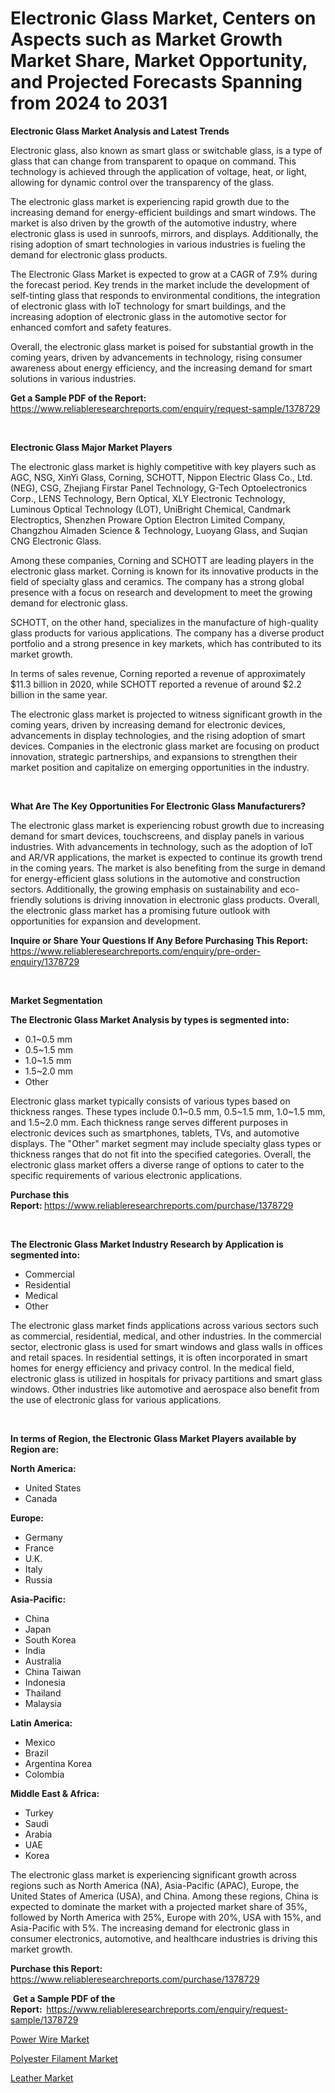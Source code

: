 <p><h1>Electronic Glass Market, Centers on Aspects such as Market Growth Market Share, Market Opportunity, and Projected Forecasts Spanning from 2024 to 2031</h1></p><p><strong>Electronic Glass Market Analysis and Latest Trends</strong></p>
<p><p>Electronic glass, also known as smart glass or switchable glass, is a type of glass that can change from transparent to opaque on command. This technology is achieved through the application of voltage, heat, or light, allowing for dynamic control over the transparency of the glass.</p><p>The electronic glass market is experiencing rapid growth due to the increasing demand for energy-efficient buildings and smart windows. The market is also driven by the growth of the automotive industry, where electronic glass is used in sunroofs, mirrors, and displays. Additionally, the rising adoption of smart technologies in various industries is fueling the demand for electronic glass products.</p><p>The Electronic Glass Market is expected to grow at a CAGR of 7.9% during the forecast period. Key trends in the market include the development of self-tinting glass that responds to environmental conditions, the integration of electronic glass with IoT technology for smart buildings, and the increasing adoption of electronic glass in the automotive sector for enhanced comfort and safety features.</p><p>Overall, the electronic glass market is poised for substantial growth in the coming years, driven by advancements in technology, rising consumer awareness about energy efficiency, and the increasing demand for smart solutions in various industries.</p></p>
<p><strong>Get a Sample PDF of the Report:&nbsp;</strong> <a href="https://www.reliableresearchreports.com/enquiry/request-sample/1378729">https://www.reliableresearchreports.com/enquiry/request-sample/1378729</a></p>
<p>&nbsp;</p>
<p><strong>Electronic Glass Major Market Players</strong></p>
<p><p>The electronic glass market is highly competitive with key players such as AGC, NSG, XinYi Glass, Corning, SCHOTT, Nippon Electric Glass Co., Ltd. (NEG), CSG, Zhejiang Firstar Panel Technology, G-Tech Optoelectronics Corp., LENS Technology, Bern Optical, XLY Electronic Technology, Luminous Optical Technology (LOT), UniBright Chemical, Candmark Electroptics, Shenzhen Proware Option Electron Limited Company, Changzhou Almaden Science & Technology, Luoyang Glass, and Suqian CNG Electronic Glass.</p><p>Among these companies, Corning and SCHOTT are leading players in the electronic glass market. Corning is known for its innovative products in the field of specialty glass and ceramics. The company has a strong global presence with a focus on research and development to meet the growing demand for electronic glass.</p><p>SCHOTT, on the other hand, specializes in the manufacture of high-quality glass products for various applications. The company has a diverse product portfolio and a strong presence in key markets, which has contributed to its market growth.</p><p>In terms of sales revenue, Corning reported a revenue of approximately $11.3 billion in 2020, while SCHOTT reported a revenue of around $2.2 billion in the same year.</p><p>The electronic glass market is projected to witness significant growth in the coming years, driven by increasing demand for electronic devices, advancements in display technologies, and the rising adoption of smart devices. Companies in the electronic glass market are focusing on product innovation, strategic partnerships, and expansions to strengthen their market position and capitalize on emerging opportunities in the industry.</p></p>
<p>&nbsp;</p>
<p><strong>What Are The Key Opportunities For Electronic Glass Manufacturers?</strong></p>
<p><p>The electronic glass market is experiencing robust growth due to increasing demand for smart devices, touchscreens, and display panels in various industries. With advancements in technology, such as the adoption of IoT and AR/VR applications, the market is expected to continue its growth trend in the coming years. The market is also benefiting from the surge in demand for energy-efficient glass solutions in the automotive and construction sectors. Additionally, the growing emphasis on sustainability and eco-friendly solutions is driving innovation in electronic glass products. Overall, the electronic glass market has a promising future outlook with opportunities for expansion and development.</p></p>
<p><strong>Inquire or Share Your Questions If Any Before Purchasing This Report:</strong> <a href="https://www.reliableresearchreports.com/enquiry/pre-order-enquiry/1378729">https://www.reliableresearchreports.com/enquiry/pre-order-enquiry/1378729</a></p>
<p>&nbsp;</p>
<p><strong>Market Segmentation</strong></p>
<p><strong>The Electronic Glass Market Analysis by types is segmented into:</strong></p>
<p><ul><li>0.1~0.5 mm</li><li>0.5~1.5 mm</li><li>1.0~1.5 mm</li><li>1.5~2.0 mm</li><li>Other</li></ul></p>
<p><p>Electronic glass market typically consists of various types based on thickness ranges. These types include 0.1~0.5 mm, 0.5~1.5 mm, 1.0~1.5 mm, and 1.5~2.0 mm. Each thickness range serves different purposes in electronic devices such as smartphones, tablets, TVs, and automotive displays. The "Other" market segment may include specialty glass types or thickness ranges that do not fit into the specified categories. Overall, the electronic glass market offers a diverse range of options to cater to the specific requirements of various electronic applications.</p></p>
<p><strong>Purchase this Report:&nbsp;</strong><a href="https://www.reliableresearchreports.com/purchase/1378729">https://www.reliableresearchreports.com/purchase/1378729</a></p>
<p>&nbsp;</p>
<p><strong>The Electronic Glass Market Industry Research by Application is segmented into:</strong></p>
<p><ul><li>Commercial</li><li>Residential</li><li>Medical</li><li>Other</li></ul></p>
<p><p>The electronic glass market finds applications across various sectors such as commercial, residential, medical, and other industries. In the commercial sector, electronic glass is used for smart windows and glass walls in offices and retail spaces. In residential settings, it is often incorporated in smart homes for energy efficiency and privacy control. In the medical field, electronic glass is utilized in hospitals for privacy partitions and smart glass windows. Other industries like automotive and aerospace also benefit from the use of electronic glass for various applications.</p></p>
<p>&nbsp;</p>
<p><strong>In terms of Region, the Electronic Glass Market Players available by Region are:</strong></p>
<p>
    <p> <strong> North America: </strong>
        <ul>
            <li>United States</li>
            <li>Canada</li>
        </ul>
        </p> 
    <p> <strong> Europe: </strong>
        <ul>
            <li>Germany</li>
            <li>France</li>
            <li>U.K.</li>
            <li>Italy</li>
            <li>Russia</li>
        </ul>
        </p> 
    <p> <strong> Asia-Pacific: </strong>
        <ul>
            <li>China</li>
            <li>Japan</li>
            <li>South Korea</li>
            <li>India</li>
            <li>Australia</li>
            <li>China Taiwan</li>
            <li>Indonesia</li>
            <li>Thailand</li>
            <li>Malaysia</li>
        </ul>
        </p> 
    <p> <strong> Latin America: </strong>
        <ul>
            <li>Mexico</li>
            <li>Brazil</li>
            <li>Argentina Korea</li>
            <li>Colombia</li>
        </ul>
        </p> 
    <p> <strong> Middle East & Africa: </strong>
        <ul>
            <li>Turkey</li>
            <li>Saudi</li>
            <li>Arabia</li>
            <li>UAE</li>
            <li>Korea</li>
        </ul>
    </p>
    </p>
<p><p>The electronic glass market is experiencing significant growth across regions such as North America (NA), Asia-Pacific (APAC), Europe, the United States of America (USA), and China. Among these regions, China is expected to dominate the market with a projected market share of 35%, followed by North America with 25%, Europe with 20%, USA with 15%, and Asia-Pacific with 5%. The increasing demand for electronic glass in consumer electronics, automotive, and healthcare industries is driving this market growth.</p></p>
<p><strong>Purchase this Report: </strong><a href="https://www.reliableresearchreports.com/purchase/1378729">https://www.reliableresearchreports.com/purchase/1378729</a></p>
<p>&nbsp;<strong>Get a Sample PDF of the Report:&nbsp;&nbsp;</strong><a href="https://www.reliableresearchreports.com/enquiry/request-sample/1378729">https://www.reliableresearchreports.com/enquiry/request-sample/1378729</a></p>
<p><strong></strong></p>
<p><p><a href="https://github.com/pjcfca/Market-Research-Report-List-1/blob/main/power-wire-market.md">Power Wire Market</a></p><p><a href="https://github.com/johnbach50/Market-Research-Report-List-2/blob/main/polyester-filament-market.md">Polyester Filament Market</a></p><p><a href="https://github.com/wusalecollins540tpqoz/Market-Research-Report-List-1/blob/main/leather-market.md">Leather Market</a></p></p>